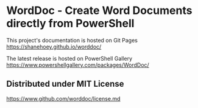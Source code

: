# WordDoc - Create Word Documents directly from PowerShell

This project's documentation is hosted on Git Pages
https://shanehoey.github.io/worddoc/

The latest release is hosted on PowerShell Gallery 
https://www.powershellgallery.com/packages/WordDoc/


## Distributed under MIT License
https://www.github.com/worddoc/license.md